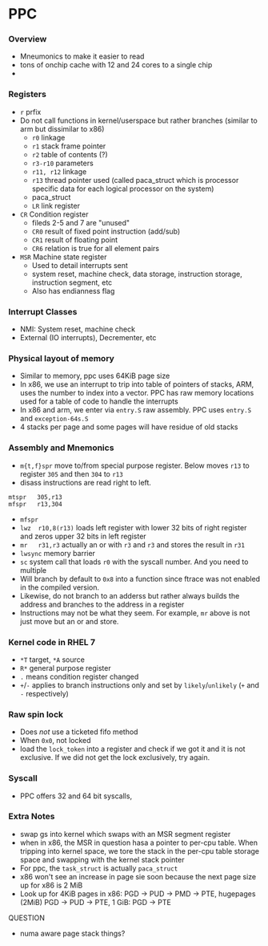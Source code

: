 # PPC

### Overview

- Mneumonics to make it easier to read
- tons of onchip cache with 12 and 24 cores to a single chip
-

### Registers

- `r` prfix
- Do not call functions in kernel/userspace but rather branches (similar to arm but dissimilar to x86)
  - `r0` linkage
  - `r1` stack frame pointer
  - `r2` table of contents (?)
  - `r3-r10` parameters
  - `r11, r12` linkage
  - `r13` thread pointer used (called paca_struct which is processor specific data for each logical processor on the system)
  - paca_struct
  - `LR` link register
- `CR` Condition register
  - fileds 2-5 and 7 are "unused"
  - `CR0` result of fixed point instruction (add/sub)
  - `CR1` result of floating point
  - `CR6` relation is true for all element pairs
- `MSR` Machine state register
  - Used to detail interrupts sent
  - system reset, machine check, data storage, instruction storage, instruction segment, etc
  - Also has endianness flag

### Interrupt Classes

- NMI: System reset, machine check
- External (IO interrupts), Decrementer, etc

### Physical layout of memory

- Similar to memory, ppc uses 64KiB page size
- In x86, we use an interrupt to trip into table of pointers of stacks, ARM, uses the number to index into a vector. PPC has raw memory locations used for a table of code to handle the interrupts
- In x86 and arm, we enter via `entry.S` raw assembly. PPC uses `entry.S` and `exception-64s.S`
- 4 stacks per page and some pages will have residue of old stacks

### Assembly and Mnemonics

- `m{t,f}spr` move to/from special purpose register. Below moves `r13` to register `305` and then `304` to `r13`
- disass instructions are read right to left.

```
mtspr   305,r13
mfspr   r13,304
```
- `mfspr`
- `lwz  r10,8(r13)` loads left register with lower 32 bits of right register and zeros upper 32 bits in left register
- `mr   r31,r3` actually an or with `r3` and `r3` and stores the result in `r31`
- `lwsync` memory barrier
- `sc` system call that loads `r0` with the syscall number. And you need to multiple
- Will branch by default to `0x8` into a function since ftrace was not enabled in the compiled version.
- Likewise, do not branch to an adderss but rather always builds the address and branches to the address in a register
- Instructions may not be what they seem. For example, `mr` above is not just move but an or and store.

### Kernel code in RHEL 7

- `*T` target, `*A` source
- `R*` general purpose register
- `.` means condition register changed
- `+`/`-` applies to branch instructions only and set by `likely`/`unlikely` (`+` and `-` respectively)

### Raw spin lock

- Does _not_ use a ticketed fifo method
- When `0x0`, not locked
- load the `lock_token` into a register and check if we got it and it is not exclusive. If we did not get the lock exclusively, try again.

### Syscall

- PPC offers 32 and 64 bit syscalls,

### Extra Notes

- swap gs into kernel which swaps with an MSR segment register
- when in x86, the MSR in question hasa a pointer to per-cpu table. When tripping into kernel space, we tore the stack in the per-cpu table storage space and swapping with the kernel stack pointer
- For ppc, the `task_struct` is actually `paca_struct`
- x86 won't see an increase in page sie soon because the next page size up for x86 is 2 MiB
- Look up for 4KiB pages in x86: PGD -> PUD -> PMD -> PTE, hugepages (2MiB) PGD -> PUD -> PTE, 1 GiB: PGD -> PTE





QUESTION
- numa aware page stack things?
